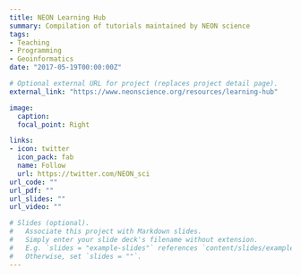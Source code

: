 ```yaml
---
title: NEON Learning Hub
summary: Compilation of tutorials maintained by NEON science
tags:
- Teaching
- Programming
- Geoinformatics
date: "2017-05-19T00:00:00Z"

# Optional external URL for project (replaces project detail page).
external_link: "https://www.neonscience.org/resources/learning-hub"

image:
  caption:
  focal_point: Right

links:
- icon: twitter
  icon_pack: fab
  name: Follow
  url: https://twitter.com/NEON_sci
url_code: ""
url_pdf: ""
url_slides: ""
url_video: ""

# Slides (optional).
#   Associate this project with Markdown slides.
#   Simply enter your slide deck's filename without extension.
#   E.g. `slides = "example-slides"` references `content/slides/example-slides.md`.
#   Otherwise, set `slides = ""`.
---
```

